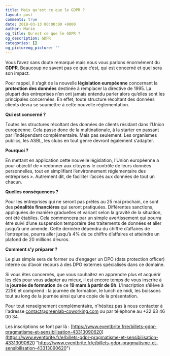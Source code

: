 ```yaml
---
title: Mais qu'est ce que le GDPR ?
layout: post
comments: true
date: 2018-03-13 00:00:00 +0000
author: Marie
og_title: Qu'est ce que le GDPR ?
og_description: GDPR
categories: []
og_pictureog_picture: ''
---
```

Vous l’avez sans doute remarqué mais nous vous parlons énormément du **GDPR**. Beaucoup ne savent pas ce que c’est, qui est concerné et quel sera son impact.

Pour rappel, il s’agit de la nouvelle **législation européenne** concernant la **protection des données** destinée à remplacer la directive de 1995. La plupart des entreprises n’en ont jamais entendu parler alors qu’elles sont les principales concernées. En effet, toute structure récoltant des données clients devra se soumettre à cette nouvelle réglementation. 

**Qui est concerné ?** 

Toutes les structures récoltant des données de clients résidant dans l’Union européenne. Cela passe donc de la multinationale, à la starter en passant par l’indépendant complémentaire. Mais pas seulement. Les organismes publics, les ASBL, les clubs en tout genre devront également s’adapter.

**Pourquoi ?** 

En mettant en application cette nouvelle législation, l’Union européenne a pour objectif de « redonner aux citoyens le contrôle de leurs données personnelles, tout en simplifiant l’environnement réglementaire des entreprises ». Autrement dit, de faciliter l’accès aux données de tout un chacun.

**Quelles conséquences ?** 

Pour les entreprises qui ne seront pas prêtes au 25 mai prochain, ce sont des **pénalités financières** qui seront pratiquées. Différentes sanctions, appliquées de manière graduelles et variant selon la gravité de la situation, ont été établies. Cela commencera par un simple avertissement qui pourra être suivi d’une suspension temporaire des traitements de données et aller jusqu’à une amende. Cette dernière dépendra du chiffre d’affaires de l’entreprise, pourra aller jusqu’à 4% de ce chiffre d’affaires et atteindre un plafond de 20 millions d’euros.

**Comment s’y préparer ?**

Le plus simple sera de former ou d’engager un DPO (data protection officer) interne ou d’avoir recours à des DPO externes spécialisés dans ce domaine.

Si vous êtes concernés, que vous souhaitez en apprendre plus et acquérir les clés pour vous adapter au mieux, il est encore temps de vous inscrire à la **journée de formation** de ce **19 mars à partir de 9h**. L’inscription s’élève à 225€ et comprend : la journée de formation, le lunch de midi, les boissons tout au long de la journée ainsi qu’une copie de la présentation. 

Pour tout renseignement complémentaire, n'hésitez pas à nous contacter à l'adresse [contact@greenlab-coworking.com](contact@greenlab-coworking.com) ou par téléphone au +32 63 46 00 34. 

Les inscriptions se font par là : [https://www.eventbrite.fr/e/billets-gdpr-pragmatisme-et-sensibilisation-43313090620](https://www.eventbrite.fr/e/billets-gdpr-pragmatisme-et-sensibilisation-43313090620 "https://www.eventbrite.fr/e/billets-gdpr-pragmatisme-et-sensibilisation-43313090620")